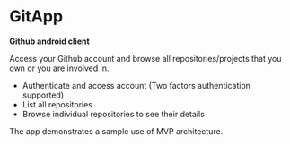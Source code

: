 # GitApp

**Github android client**

Access your Github account and browse all repositories/projects that you own or you are involved in.

- Authenticate and access account (Two factors authentication supported)
- List all repositories
- Browse individual repositories to see their details

The app demonstrates a sample use of MVP architecture.